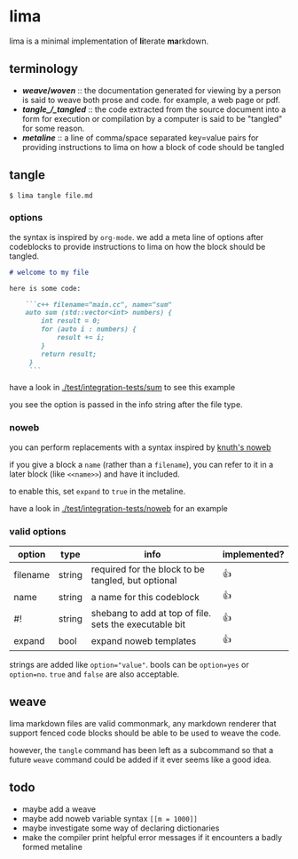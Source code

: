 # lima

lima is a minimal implementation of **li**terate **ma**rkdown.

## terminology

- **_weave_/_woven_** :: the documentation generated for viewing by a person is said
  to weave both prose and code. for example, a web page or pdf.
- ***tangle_/_tangled*** :: the code extracted from the source document into a form
  for execution or compilation by a computer is said to be "tangled" for some
  reason.
- **_metaline_** :: a line of comma/space separated key=value pairs for providing
  instructions to lima on how a block of code should be tangled

## tangle

```shell
$ lima tangle file.md
```

### options

the syntax is inspired by `org-mode`. we add a meta line of options after
codeblocks to provide instructions to lima on how the block should be tangled.

```markdown
# welcome to my file

here is some code:

	```c++ filename="main.cc", name="sum"
	auto sum (std::vector<int> numbers) {
		int result = 0;
		for (auto i : numbers) {
			result += i;
		}
		return result;
	 }
	 ```
```

have a look in
[./test/integration-tests/sum](./test/integration-tests/sum/) to see this
example

you see the option is passed in the info string after the file type.

### noweb

you can perform replacements with a syntax inspired by [knuth's
noweb](https://tex.loria.fr/litte/ieee.pdf)

if you give a block a `name` (rather than a `filename`), you can refer to it in
a later block (like `<<name>>`) and have it included.

to enable this, set `expand` to `true` in the metaline.

have a look in
[./test/integration-tests/noweb](./test/integration-tests/noweb/) for an
example

### valid options

| option   | type   | info                                                   | implemented? |
|----------|--------|--------------------------------------------------------|--------------|
| filename | string | required for the block to be tangled, but optional     | 👍           |
| name     | string | a name for this codeblock                              | 👍           |
| #!       | string | shebang to add at top of file. sets the executable bit | 👍           |
| expand   | bool   | expand noweb templates                                 | 👍           |

strings are added like `option="value"`. bools can be `option=yes` or
`option=no`. `true` and `false` are also acceptable.

## weave

lima markdown files are valid commonmark, any markdown renderer that support
fenced code blocks should be able to be used to weave the code.

however, the `tangle` command has been left as a subcommand so that a future
`weave` command could be added if it ever seems like a good idea.

## todo

- maybe add a weave
- maybe add noweb variable syntax `[[m = 1000]]`
- maybe investigate some way of declaring dictionaries
- make the compiler print helpful error messages if it encounters a badly formed
  metaline

